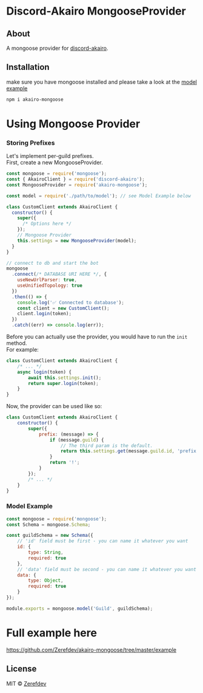 # Discord-Akairo MongooseProvider

## About

A mongoose provider for [discord-akairo](https://github.com/discord-akairo/discord-akairo).

## Installation

make sure you have mongoose installed and please take a look at the [model example](https://github.com/Zerefdev/akairo-mongoose#model-example)

```bash
npm i akairo-mongoose
```

# Using Mongoose Provider

### Storing Prefixes

Let's implement per-guild prefixes.  
First, create a new MongooseProvider.

```js
const mongoose = require('mongoose');
const { AkairoClient } = require('discord-akairo');
const MongooseProvider = require('akairo-mongoose');

const model = require('./path/to/model'); // see Model Example below

class CustomClient extends AkairoClient {
  constructor() {
    super({
      /* Options here */
    });
    // Mongoose Provider
    this.settings = new MongooseProvider(model);
  }
}

// connect to db and start the bot
mongoose
  .connect(/* DATABASE URI HERE */, {
    useNewUrlParser: true,
    useUnifiedTopology: true
  })
  .then(() => {
    console.log('✅ Connected to database');
    const client = new CustomClient();
    client.login(token);
  })
  .catch((err) => console.log(err));
```

Before you can actually use the provider, you would have to run the `init` method.  
For example:

```js
class CustomClient extends AkairoClient {
    /* ... */
    async login(token) {
        await this.settings.init();
        return super.login(token);
    }
}
```

Now, the provider can be used like so:

```js
class CustomClient extends AkairoClient {
    constructor() {
        super({
            prefix: (message) => {
                if (message.guild) {
                    // The third param is the default.
                    return this.settings.get(message.guild.id, 'prefix', '!');
                }
                return '!';
            }
        });
        /* ... */
    }
}
```

### Model Example

```js
const mongoose = require('mongoose');
const Schema = mongoose.Schema;

const guildSchema = new Schema({
    // 'id' field must be first - you can name it whatever you want
    id: {
        type: String,
        required: true
    },
    // 'data' field must be second - you can name it whatever you want
    data: {
        type: Object,
        required: true
    }
});

module.exports = mongoose.model('Guild', guildSchema);
```

# Full example here

https://github.com/Zerefdev/akairo-mongoose/tree/master/example

## License

MIT © [Zerefdev](https://github.com/Zerefdev)
